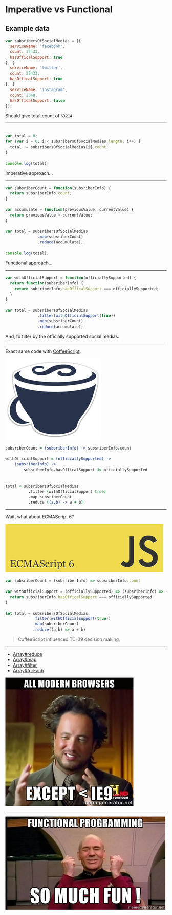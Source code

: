 # Imperative vs Functional

## Example data

```javascript
var subsribersOfSocialMedias = [{
  serviceName: 'facebook',
  count: 35433,
  hasOfficalSupport: true
}, {
  serviceName: 'twitter',
  count: 25433,
  hasOfficalSupport: true
}, {
  serviceName: 'instagram',
  count: 2348,
  hasOfficalSupport: false
}];
```

Should give total count of `63214`.

----

```javascript

var total = 0;
for (var i = 0; i < subsribersOfSocialMedias.length; i++) {
  total += subsribersOfSocialMedias[i].count;
}

console.log(total);
```

Imperative approach...

---

```javascript
var subsriberCount = function(subsriberInfo) {
  return subsriberInfo.count;
}

var accumulate = function(previousValue, currentValue) {
  return previousValue + currentValue;
}

var total = subsribersOfSocialMedias
              .map(subsriberCount)
              .reduce(accumulate);

console.log(total);
```

Functional approach...


---

```javascript
var withOfficialSupport = function(officiallySupported) {
  return function(subsriberInfo) {
    return subsriberInfo.hasOfficalSupport === officiallySupported;
  }
}

var total = subsribersOfSocialMedias
              .filter(withOfficialSupport(true))
              .map(subsriberCount)
              .reduce(accumulate);
```

And, to filter by the officially supported social medias.


---

Exact same code with [CoffeeScript](http://coffeescript.org/):

![](images/coffee-script.png)

```coffeescript
subsriberCount = (subsriberInfo) -> subsriberInfo.count

withOfficialSupport = (officiallySupported) -> 
    (subsriberInfo) -> 
        subsriberInfo.hasOfficalSupport is officiallySupported


total = subsribersOfSocialMedias
          .filter (withOfficialSupport true)
          .map subsriberCount
          .reduce ((a,b) -> a + b)
```

---

Wait, what about ECMAScript 6?

![](images/ecmascript6-javascript.png)

```javascript
var subsriberCount = (subsriberInfo) => subsriberInfo.count

var withOfficialSupport = (officiallySupported) => (subsriberInfo) => {
  return subsriberInfo.hasOfficalSupport === officiallySupported
}

let total = subsribersOfSocialMedias
            .filter(withOfficialSupport(true))
            .map(subsriberCount)
            .reduce((a,b) => a + b)
```

> CoffeeScript influenced TC-39 decision making.


---

- [Array#reduce](https://developer.mozilla.org/en/docs/Web/JavaScript/Reference/Global_Objects/Array/reduce)
- [Array#map](https://developer.mozilla.org/en/docs/Web/JavaScript/Reference/Global_Objects/Array/map)
- [Array#filter](https://developer.mozilla.org/en/docs/Web/JavaScript/Reference/Global_Objects/Array/forEach)
- [Array#forEach](https://developer.mozilla.org/en/docs/Web/JavaScript/Reference/Global_Objects/Array/forEach)

![All modern browsers (≥ IE 9)](images/no-ie9.jpg)


---

![Should we continue?](images/so-much-fun.jpg)